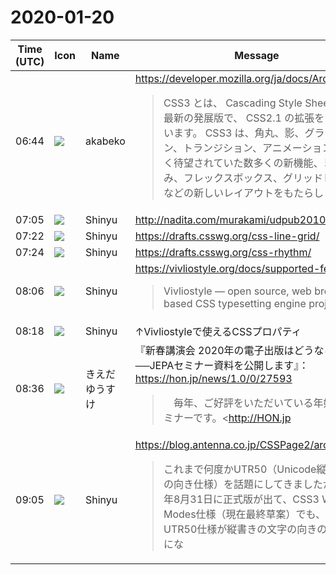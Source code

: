 # 2020-01-20

|Time (UTC)|Icon|Name|Message|
|---|---|---|---|
|06:44|![](https://avatars.slack-edge.com/2019-05-15/638093501942_087e2fbb499f3940fa9f_72.png)|akabeko|<https://developer.mozilla.org/ja/docs/Archive/CSS3><br><blockquote>CSS3 とは、 Cascading Style Sheets 言語の最新の発展版で、 CSS2.1 の拡張を目的としています。 CSS3 は、角丸、影、グラデーション、トランジション、アニメーションなどの長く待望されていた数多くの新機能、また、段組み、フレックスボックス、グリッドレイアウトなどの新しいレイアウトをもたらします。</blockquote>|
|07:05|![](https://avatars.slack-edge.com/2019-04-17/604316276593_b98417506de391d2c423_72.jpg)|Shinyu|<http://nadita.com/murakami/udpub20100918/>|
|07:22|![](https://avatars.slack-edge.com/2019-04-17/604316276593_b98417506de391d2c423_72.jpg)|Shinyu|<https://drafts.csswg.org/css-line-grid/>|
|07:24|![](https://avatars.slack-edge.com/2019-04-17/604316276593_b98417506de391d2c423_72.jpg)|Shinyu|<https://drafts.csswg.org/css-rhythm/>|
|08:06|![](https://avatars.slack-edge.com/2019-04-17/604316276593_b98417506de391d2c423_72.jpg)|Shinyu|<https://vivliostyle.org/docs/supported-features/><br><blockquote>Vivliostyle — open source, web browser based CSS typesetting engine project</blockquote>|
|08:18|![](https://avatars.slack-edge.com/2019-04-17/604316276593_b98417506de391d2c423_72.jpg)|Shinyu|↑Vivliostyleで使えるCSSプロパティ|
|08:36|![](https://avatars.slack-edge.com/2019-03-11/571585797168_09840ca518e784c46d3a_72.png)|きえだゆうすけ|『新春講演会 2020年の電子出版はどうなる？──JEPAセミナー資料を公開します』：<https://hon.jp/news/1.0/0/27593><br><blockquote>　毎年、ご好評をいただいている年始恒例のセミナーです。<http://HON.jp|HON.jp> News Blog 編集長の鷹野凌が、メルマガで毎週配信している「気になるニュースまとめ」から、2019年の電子出版関連の主な動きを振り返り、2020年を予測しました。 開催概要 日時：2020年1月8日(水)　15:00_17:30（14:30受付開始） 料金：JEPA会員社：無料、非会員社：3000円 会場：麹町/紀尾井町：株</blockquote>|
|09:05|![](https://avatars.slack-edge.com/2019-04-17/604316276593_b98417506de391d2c423_72.jpg)|Shinyu|<https://blog.antenna.co.jp/CSSPage2/archives/100><br><blockquote>これまで何度かUTR50（Unicode縦書きの文字の向き仕様）を話題にしてきましたが、2013年8月31日に正式版が出て、CSS3 Writing Modes仕様（現在最終草案）でも、このUTR50仕様が縦書きの文字の向きのデフォルトにな</blockquote>|
